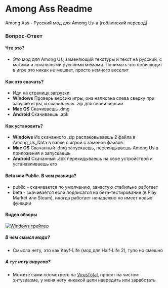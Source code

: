 # Among Ass Readme
Among Ass - Русский мод для Among Us-а (гоблинский перевод)

### Вопрос-Ответ

#### Что это?

- Это мод для Among Us, заменяющий текстуры и текст на русский, с матами и локальными русскими мемами. Понимать что происходит в игре это никак не мешает, просто немного веселит

#### Как это скачать?

- Иди на [страницу загрузки](https://github.com/AntonCatple/Among-Ass/releases)
- **Windows** Проверь версию игры, она написана слева сверху при запуске игры, и скачиваешь .zip для своей версии
- **Mac OS** Скачиваешь .dmg 
- **Android** Скачиваешь .apk

#### Как установить?

- **Windows** Из скачанного .zip распаковываешь 2 файла в Among_Us_Data в папке с игрой с заменой файлов
- **Mac OS** Скачанный .dmg запускаешь, перекидываешь Among Us в приложения и запускаешь
- **Android** Скачанный .apk перекидываешь на свое устройствой и устанавливаешь его

#### Beta или Public. В чем разница?

- public - скачивается по умолчанию, зачастую стабильно работает
- beta - скачивается если подписатся на бета-тестирование (в Play Market или  Steam), иногда работает ненадежно но имеет новые функции

#### Видео обзоры
[![Windows трейлер](https://i.ytimg.com/vi/cH8PcMl9gDA/hqdefault.jpg?sqp=-oaymwEZCNACELwBSFXyq4qpAwsIARUAAIhCGAFwAQ==&rs=AOn4CLC0481gPci2_cQWqBxeBuTRTDJLZA)](https://youtu.be/cH8PcMl9gDA)

##### В чем смысл мода?
- Смысла нету, это как Kayf-Life (мод для Half-Life 2), тупо но смешно

##### А тут нету вирусов?
- Можете сами посмотреть на [VirusTotal](https://www.virustotal.com/), проект на чистом энтузиазме, у меня нету никакой цели навредить или заработать
